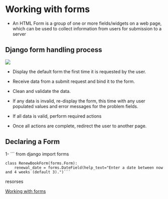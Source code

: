 # Working with forms

- An HTML Form is a group of one or more fields/widgets on a web page, which can be used to collect information from users for submission to a server

## Django form handling process

![](https://developer.mozilla.org/en-US/docs/Learn/Server-side/Django/Forms/form_handling_-_standard.png)

- Display the default form the first time it is requested by the user.

- Receive data from a submit request and bind it to the form.

- Clean and validate the data.

- If any data is invalid, re-display the form, this time with any user populated values and error messages for the problem fields.

- If all data is valid, perform required actions 

- Once all actions are complete, redirect the user to another page.


## Declaring a Form

1- ```
    from django import forms

    class RenewBookForm(forms.Form):
        renewal_date = forms.DateField(help_text="Enter a date between now and 4 weeks (default 3).")```


resorses 

[Working with forms](https://developer.mozilla.org/en-US/docs/Learn/Server-side/Django/Forms)